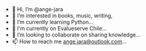 - 👋 Hi, I’m @ange-jara
- 👀 I’m interested in books, music, writing, 
- 🌱 I’m currently learning Python...
- 🏢 I'm currently on Evalueserve Chile...
- 💞️ I’m looking to collaborate on sharing knowledge...
- 📫 How to reach me ange.jara@outlook.com...

<!---
ange-jara/ange-jara is a ✨ special ✨ repository because its `README.md` (this file) appears on your GitHub profile.
You can click the Preview link to take a look at your changes.
--->
